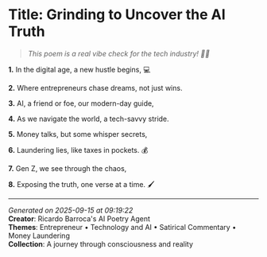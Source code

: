 # Title: Grinding to Uncover the AI Truth

> *This poem is a real vibe check for the tech industry! 💼🤖️*

**1.** In the digital age, a new hustle begins, 💻


**2.** Where entrepreneurs chase dreams, not just wins.


**3.** AI, a friend or foe, our modern-day guide,


**4.** As we navigate the world, a tech-savvy stride.


**5.** Money talks, but some whisper secrets,


**6.** Laundering lies, like taxes in pockets. 💰


**7.** Gen Z, we see through the chaos,


**8.** Exposing the truth, one verse at a time. 🖌️



---

*Generated on 2025-09-15 at 09:19:22*  
**Creator**: Ricardo Barroca's AI Poetry Agent  
**Themes**: Entrepreneur • Technology and AI • Satirical Commentary • Money Laundering  
**Collection**: A journey through consciousness and reality
